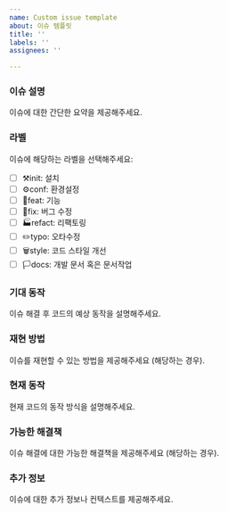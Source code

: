 ```yaml
---
name: Custom issue template
about: 이슈 템플릿
title: ''
labels: ''
assignees: ''

---
```


### 이슈 설명
이슈에 대한 간단한 요약을 제공해주세요.

### 라벨
이슈에 해당하는 라벨을 선택해주세요:

 - [ ] ⚒️init: 설치
 - [ ] ⚙️conf: 환경설정
 - [ ] 📜feat: 기능
 - [ ] 🔨fix: 버그 수정
 - [ ] 🏭refact: 리팩토링
 - [ ] ✏️typo: 오타수정
 - [ ] 🗑️style: 코드 스타일 개선
 - [ ] 🏳️docs: 개발 문서 혹은 문서작업

### 기대 동작
이슈 해결 후 코드의 예상 동작을 설명해주세요.

### 재현 방법
이슈를 재현할 수 있는 방법을 제공해주세요 (해당하는 경우).

### 현재 동작
현재 코드의 동작 방식을 설명해주세요.

### 가능한 해결책
이슈 해결에 대한 가능한 해결책을 제공해주세요 (해당하는 경우).

### 추가 정보

이슈에 대한 추가 정보나 컨텍스트를 제공해주세요.
